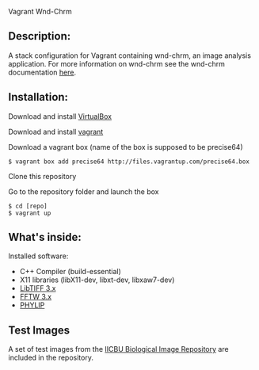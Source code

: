 Vagrant Wnd-Chrm

Description:
-------------
A stack configuration for Vagrant containing wnd-chrm, an image analysis application.  For more information
on wnd-chrm see the wnd-chrm documentation [here](https://github.com/wnd-charm/wnd-charm).

Installation:
-------------

Download and install [VirtualBox](http://www.virtualbox.org/)

Download and install [vagrant](http://vagrantup.com/)

Download a vagrant box (name of the box is supposed to be precise64)

    $ vagrant box add precise64 http://files.vagrantup.com/precise64.box

Clone this repository

Go to the repository folder and launch the box

    $ cd [repo]
    $ vagrant up

What's inside:
--------------

Installed software:

* C++ Compiler (build-essential)
* X11 libraries (libX11-dev, libxt-dev, libxaw7-dev)
* [LibTIFF 3.x](http://www.libtiff.org)
* [FFTW 3.x](http://www.fftw.org/download.html)
* [PHYLIP](http://evolution.genetics.washington.edu/phylip/install.html)

Test Images
-----
A set of test images from the [IICBU Biological Image Repository](http://ome.grc.nia.nih.gov/iicbu2008) are included in the repository.  


